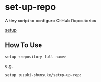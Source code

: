# set-up-repo

A tiny script to configure GitHub Repositories

[setup](setup)

## How To Use

```sh
setup <repository full name>
```

e.g.

```sh
setup suzuki-shunsuke/setup-up-repo
```
